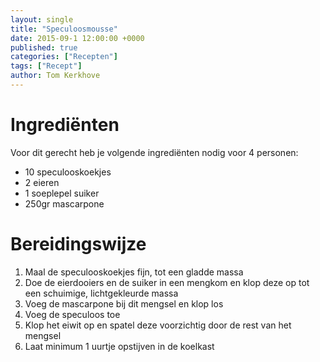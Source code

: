 ```yaml
---
layout: single
title: "Speculoosmousse"
date: 2015-09-1 12:00:00 +0000
published: true
categories: ["Recepten"]
tags: ["Recept"]
author: Tom Kerkhove
---
```


# Ingrediënten
Voor dit gerecht heb je volgende ingrediënten nodig voor 4 personen:

- 10 speculooskoekjes
- 2 eieren
- 1 soeplepel suiker
- 250gr mascarpone

# Bereidingswijze

1. Maal de speculooskoekjes fijn, tot een gladde massa
2. Doe de eierdooiers en de suiker in een mengkom en klop deze op tot een schuimige, lichtgekleurde massa
3. Voeg de mascarpone bij dit mengsel en klop los
4. Voeg de speculoos toe
5. Klop het eiwit op en spatel deze voorzichtig door de rest van het mengsel
6. Laat minimum 1 uurtje opstijven in de koelkast